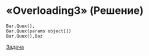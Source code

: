 # «Overloading3» (Решение)
```
Bar.Quux(),
Bar.Quux(params object[])
Bar.Quux(),Baz
```
[Задача](./Overloading3-Q.md)
